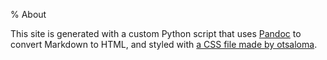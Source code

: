 % About

This site is generated with a custom Python script that uses [Pandoc](https://pandoc.org/) to convert Markdown to HTML, and styled with [a CSS file made by otsaloma](https://github.com/otsaloma/markdown-css/blob/master/github.css).
